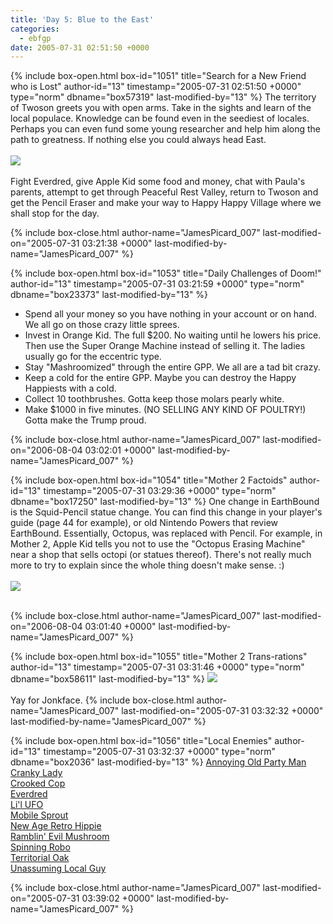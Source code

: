 ```yaml
---
title: 'Day 5: Blue to the East'
categories:
  - ebfgp
date: 2005-07-31 02:51:50 +0000
---
```

{% include box-open.html box-id="1051" title="Search for a New Friend who is Lost" author-id="13" timestamp="2005-07-31 02:51:50 +0000" type="norm" dbname="box57319" last-modified-by="13" %}
The territory of Twoson greets you with open arms. Take in the sights and learn of the local populace. Knowledge can be found even in the seediest of locales. Perhaps you can even fund some young researcher and help him along the path to greatness. If nothing else you could always head East.<br /><br />
<img src="http://classic.starmen.net/ebfgp/img/eb5.png"/><br /><br />
Fight Everdred, give Apple Kid some food and money, chat with Paula's parents, attempt to get through Peaceful Rest Valley, return to Twoson and get the Pencil Eraser and make your way to Happy Happy Village where we shall stop for the day.

 
{% include box-close.html author-name="JamesPicard_007" last-modified-on="2005-07-31 03:21:38 +0000" last-modified-by-name="JamesPicard_007" %}

{% include box-open.html box-id="1053" title="Daily Challenges of Doom!" author-id="13" timestamp="2005-07-31 03:21:59 +0000" type="norm" dbname="box23373" last-modified-by="13" %}
<ul>
<li>Spend all your money so you have nothing in your account or on hand. We all go on those crazy little sprees.</li>
<li>Invest in Orange Kid. The full $200. No waiting until he lowers his price. Then use the Super Orange Machine instead of selling it. The ladies usually go for the eccentric type.</li>
<li>Stay "Mashroomized" through the entire GPP. We all are a tad bit crazy.</li>
<li>Keep a cold for the entire GPP. Maybe you can destroy the Happy Happiests with a cold.</li>
<li>Collect 10 toothbrushes. Gotta keep those molars pearly white.</li>
<li>Make $1000 in five minutes. (NO SELLING ANY KIND OF POULTRY!) Gotta make the Trump proud.</li>
</ul>
{% include box-close.html author-name="JamesPicard_007" last-modified-on="2006-08-04 03:02:01 +0000" last-modified-by-name="JamesPicard_007" %}

{% include box-open.html box-id="1054" title="Mother 2 Factoids" author-id="13" timestamp="2005-07-31 03:29:36 +0000" type="norm" dbname="box17250" last-modified-by="13" %}
 One change in EarthBound is the Squid-Pencil statue change. You can find this change in your player's guide (page 44 for example), or old Nintendo Powers that review EarthBound. Essentially, Octopus, was replaced with Pencil. For example, in Mother 2, Apple Kid tells you not to use the "Octopus Erasing Machine" near a shop that sells octopi (or statues thereof). There's not really much more to try to explain since the whole thing doesn't make sense. :)<br /><br />
<img src="http://classic.starmen.net/ebfgp/img/mo5.gif"/><br /><br />

{% include box-close.html author-name="JamesPicard_007" last-modified-on="2006-08-04 03:01:40 +0000" last-modified-by-name="JamesPicard_007" %}

{% include box-open.html box-id="1055" title="Mother 2 Trans-rations" author-id="13" timestamp="2005-07-31 03:31:46 +0000" type="norm" dbname="box58611" last-modified-by="13" %}
<img src="http://classic.starmen.net/ebfgp/trans/tr5.gif"/><br /><br />
Yay for Jonkface.
{% include box-close.html author-name="JamesPicard_007" last-modified-on="2005-07-31 03:32:32 +0000" last-modified-by-name="JamesPicard_007" %}

{% include box-open.html box-id="1056" title="Local Enemies" author-id="13" timestamp="2005-07-31 03:32:37 +0000" type="norm" dbname="box2036" last-modified-by="13" %}
<a href="http://starmen.net/mother2/ebdb/enemies.php?enemy=21">Annoying Old Party Man</a><br />
<a href="http://starmen.net/mother2/ebdb/enemies.php?enemy=31">Cranky Lady</a><br />
<a href="http://starmen.net/mother2/ebdb/enemies.php?enemy=78">Crooked Cop</a><br />
<a href="http://starmen.net/mother2/ebdb/enemies.php?enemy=109">Everdred</a><br />
<a href="http://starmen.net/mother2/ebdb/enemies.php?enemy=149">Li'l UFO</a><br />
<a href="http://starmen.net/mother2/ebdb/enemies.php?enemy=8">Mobile Sprout</a><br />
<a href="http://starmen.net/mother2/ebdb/enemies.php?enemy=24">New Age Retro Hippie</a><br />
<a href="http://starmen.net/mother2/ebdb/enemies.php?enemy=6">Ramblin' Evil Mushroom</a><br />
<a href="http://starmen.net/mother2/ebdb/enemies.php?enemy=50">Spinning Robo</a><br />
<a href="http://starmen.net/mother2/ebdb/enemies.php?enemy=80">Territorial Oak</a><br />
<a href="http://starmen.net/mother2/ebdb/enemies.php?enemy=23">Unassuming Local Guy</a><br />

{% include box-close.html author-name="JamesPicard_007" last-modified-on="2005-07-31 03:39:02 +0000" last-modified-by-name="JamesPicard_007" %}
